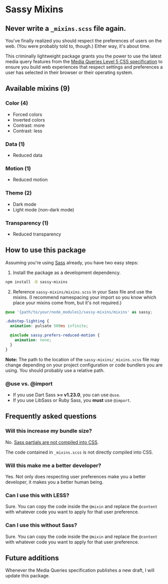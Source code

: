 # Sassy Mixins

## Never write a `_mixins.scss` file again.

You've finally realized you should respect the preferences of users on the web. (You were probably told to, though.) Either way, it's about time.

This criminally lightweight package grants you the power to use the latest media query features from the [Media Queries Level 5 CSS specification](https://www.w3.org/TR/mediaqueries-5/) to ensure you build web experiences that respect settings and preferences a user has selected in their browser or their operating system.

## Available mixins (9)

### Color (4)
- Forced colors
- Inverted colors
- Contrast: more
- Contrast: less

### Data (1)
- Reduced data

### Motion (1)
- Reduced motion

### Theme (2)
- Dark mode
- Light mode (non-dark mode)

### Transparency (1)
- Reduced transparency

## How to use this package

Assuming you're using [Sass](https://sass-lang.com) already, you have two easy steps:

1. Install the package as a development dependency.

```sh
npm install -D sassy-mixins
```

2. Reference `sassy-mixins/mixins.scss` in your Sass file and use the mixins. (I recommend namespacing your import so you know which place your mixins come from, but it's not required.)

```scss
@use '{path/to/your/node_modules}/sassy-mixins/mixins' as sassy;

.dubstep-lighting {
  animation: pulsate 500ms infinite;

  @include sassy.prefers-reduced-motion {
    animation: none;
  }
}
```

**Note:** The path to the location of the `sassy-mixins/_mixins.scss` file may change depending on your project configuration or code bundlers you are using. You should probably use a relative path.

### @use vs. @import

- If you use Dart Sass **>= v1.23.0**, you can use `@use`.
- If you use LibSass or Ruby Sass, you **must** use `@import`.


## Frequently asked questions

### Will this increase my bundle size?
No. [Sass partials are not compiled into CSS](https://sass-lang.com/guide#topic-4).

The code contained in `_mixins.scss` is not directly compiled into CSS.

### Will this make me a better developer?
Yes. Not only does respecting user preferences make you a better developer, it makes you a better human being.

### Can I use this with LESS?
Sure. You can copy the code inside the `@mixin` and replace the `@content` with whatever code you want to apply for that user preference.

### Can I use this without Sass?
Sure. You can copy the code inside the `@mixin` and replace the `@content` with whatever code you want to apply for that user preference.


## Future additions

Whenever the Media Queries specification publishes a new draft, I will update this package.
